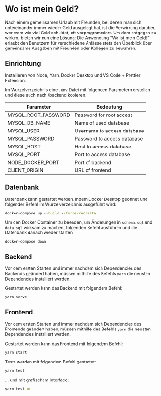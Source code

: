 # Wo ist mein Geld?

Nach einem gemeinsamen Urlaub mit Freunden, bei denen man sich untereinander immer wieder Geld
ausgelegt hat, ist die Verwirrung darüber, wer wem wie viel Geld schuldet, oft vorprogrammiert.
Um dem entgegen zu wirken, bieten wir nun eine Lösung: Die Anwendung "Wo ist mein Geld?" erlaubt
den Benutzern für verschiedene Anlässe stets den Überblick über gemeinsame Ausgaben mit Freunden
oder Kollegen zu bewahren.

## Einrichtung

Installieren von Node, Yarn, Docker Desktop und VS Code + Prettier Extension.

Im Wurzelverzeichnis eine `.env` Datei mit folgenden Parametern erstellen und diese auch nach /backend kopieren.

| Parameter           | Bedeutung                   |
| ------------------- | --------------------------- |
| MYSQL_ROOT_PASSWORD | Password for root access    |
| MYSQL_DB_NAME       | Name of used database       |
| MYSQL_USER          | Username to access database |
| MYSQL_PASSWORD      | Password to access database |
| MYSQL_HOST          | Host to access database     |
| MYSQL_PORT          | Port to access database     |
| NODE_DOCKER_PORT    | Port of backend             |
| CLIENT_ORIGIN       | URL of frontend             |

## Datenbank

Datenbank kann gestartet werden, indem Docker Desktop geöffnet und folgender Befehl im Wurzelverzeichnis ausgeführt wird:

```cmd
docker-compose up --build --force-recreate
```

Um den Docker Container zu beenden, um Änderungen in `schema.sql` und `data.sql` wirksam zu machen, folgenden Befehl ausführen und die Datenbank danach wieder starten:

```cmd
docker-compose down
```

## Backend

Vor dem ersten Starten und immer nachdem sich Dependencies des Backends geändert haben, müssen mithilfe des Befehls `yarn` die neusten Dependencies installiert werden.

Gestartet werden kann das Backend mit folgendem Befehl:

```cmd
yarn serve
```

## Frontend

Vor dem ersten Starten und immer nachdem sich Dependencies des Frontends geändert haben, müssen mithilfe des Befehls `yarn` die neusten Dependencies installiert werden.

Gestartet werden kann das Frontend mit folgendem Befehl:

```cmd
yarn start
```

Tests werden mit folgendem Befehl gestartet:

```cmd
yarn test
```

... und mit grafischem Interface:

```cmd
yarn test-ui
```
